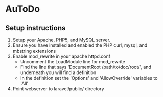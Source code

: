 AuToDo
======

Setup instructions
------------------

1. Setup your Apache, PHP5, and MySQL server.
2. Ensure you have installed and enabled the PHP curl, mysql, and mbstring extensions
3. Enable mod_rewrite in your apache httpd.conf
	- Uncomment the LoadModule line for mod_rewrite
	- Find the line that says 'DocumentRoot /path/to/doc/root/', and underneath you will find a <Directory> definition
	- In the <Directory> definition set the 'Options' and 'AllowOverride' variables to 'All'
4. Point webserver to laravel/public/ directory
